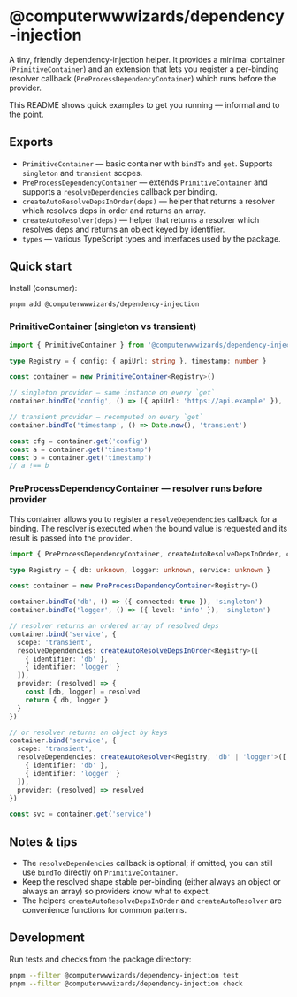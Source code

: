 # @computerwwwizards/dependency-injection

A tiny, friendly dependency-injection helper. It provides a minimal container (`PrimitiveContainer`) and an extension that lets you register a per-binding resolver callback (`PreProcessDependencyContainer`) which runs before the provider.

This README shows quick examples to get you running — informal and to the point.

## Exports

- `PrimitiveContainer` — basic container with `bindTo` and `get`. Supports `singleton` and `transient` scopes.
- `PreProcessDependencyContainer` — extends `PrimitiveContainer` and supports a `resolveDependencies` callback per binding.
- `createAutoResolveDepsInOrder(deps)` — helper that returns a resolver which resolves deps in order and returns an array.
- `createAutoResolver(deps)` — helper that returns a resolver which resolves deps and returns an object keyed by identifier.
- `types` — various TypeScript types and interfaces used by the package.

## Quick start

Install (consumer):

```bash
pnpm add @computerwwwizards/dependency-injection
```

### PrimitiveContainer (singleton vs transient)

```ts
import { PrimitiveContainer } from '@computerwwwizards/dependency-injection'

type Registry = { config: { apiUrl: string }, timestamp: number }

const container = new PrimitiveContainer<Registry>()

// singleton provider — same instance on every `get`
container.bindTo('config', () => ({ apiUrl: 'https://api.example' }), 'singleton')

// transient provider — recomputed on every `get`
container.bindTo('timestamp', () => Date.now(), 'transient')

const cfg = container.get('config')
const a = container.get('timestamp')
const b = container.get('timestamp')
// a !== b
```

### PreProcessDependencyContainer — resolver runs before provider

This container allows you to register a `resolveDependencies` callback for a binding. The resolver is executed when the bound value is requested and its result is passed into the `provider`.

```ts
import { PreProcessDependencyContainer, createAutoResolveDepsInOrder, createAutoResolver } from '@computerwwwizards/dependency-injection'

type Registry = { db: unknown, logger: unknown, service: unknown }

const container = new PreProcessDependencyContainer<Registry>()

container.bindTo('db', () => ({ connected: true }), 'singleton')
container.bindTo('logger', () => ({ level: 'info' }), 'singleton')

// resolver returns an ordered array of resolved deps
container.bind('service', {
  scope: 'transient',
  resolveDependencies: createAutoResolveDepsInOrder<Registry>([
    { identifier: 'db' },
    { identifier: 'logger' }
  ]),
  provider: (resolved) => {
    const [db, logger] = resolved
    return { db, logger }
  }
})

// or resolver returns an object by keys
container.bind('service', {
  scope: 'transient',
  resolveDependencies: createAutoResolver<Registry, 'db' | 'logger'>([
    { identifier: 'db' },
    { identifier: 'logger' }
  ]),
  provider: (resolved) => resolved
})

const svc = container.get('service')

```

## Notes & tips

- The `resolveDependencies` callback is optional; if omitted, you can still use `bindTo` directly on `PrimitiveContainer`.
- Keep the resolved shape stable per-binding (either always an object or always an array) so providers know what to expect.
- The helpers `createAutoResolveDepsInOrder` and `createAutoResolver` are convenience functions for common patterns.

## Development

Run tests and checks from the package directory:

```bash
pnpm --filter @computerwwwizards/dependency-injection test
pnpm --filter @computerwwwizards/dependency-injection check
```


